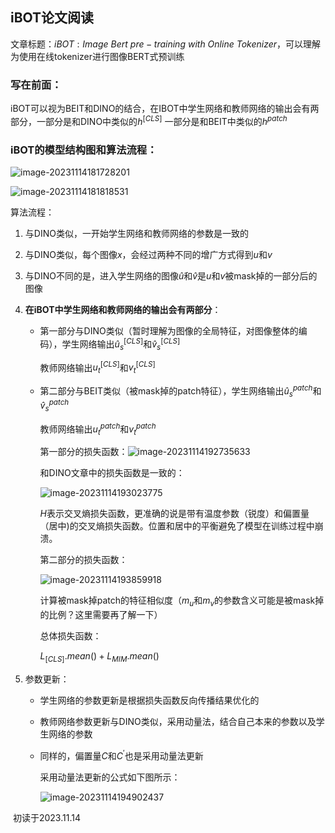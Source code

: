 ## iBOT论文阅读

文章标题：$iBOT:Image\ Bert\ pre-training\ with\ Online\ Tokenizer$，可以理解为使用在线tokenizer进行图像BERT式预训练



### 写在前面：

iBOT可以视为BEIT和DINO的结合，在IBOT中学生网络和教师网络的输出会有两部分，一部分是和DINO中类似的$h^{[CLS]}$ 一部分是和BEIT中类似的$h^{patch}$



### iBOT的模型结构图和算法流程：

![image-20231114181728201](C:\Users\Shipu\AppData\Roaming\Typora\typora-user-images\image-20231114181728201.png)

![image-20231114181818531](C:\Users\Shipu\AppData\Roaming\Typora\typora-user-images\image-20231114181818531.png)



算法流程：

1. 与DINO类似，一开始学生网络和教师网络的参数是一致的

2. 与DINO类似，每个图像$x$，会经过两种不同的增广方式得到$u$和$v$

3. 与DINO不同的是，进入学生网络的图像$\hat{u}$和$\hat{v}$是$u$和$v$被mask掉的一部分后的图像

4. **在iBOT中学生网络和教师网络的输出会有两部分**：

   * 第一部分与DINO类似（暂时理解为图像的全局特征，对图像整体的编码），学生网络输出$\hat{u}_s^{[CLS]}$和$\hat{v}_s^{[CLS]}$

     教师网络输出$u_t^{[CLS]}$和$v_t^{[CLS]}$

   * 第二部分与BEIT类似（被mask掉的patch特征），学生网络输出$\hat{u}_s^{patch}$和$\hat{v}_s^{patch}$

     教师网络输出$u_t^{patch}$和$v_t^{patch}$

     

     第一部分的损失函数：![image-20231114192735633](C:\Users\Shipu\AppData\Roaming\Typora\typora-user-images\image-20231114192735633.png)

     

     和DINO文章中的损失函数是一致的：

     ![image-20231114193023775](C:\Users\Shipu\AppData\Roaming\Typora\typora-user-images\image-20231114193023775.png)

     

     $H$表示交叉熵损失函数，更准确的说是带有温度参数（锐度）和偏置量（居中)的交叉熵损失函数。位置和居中的平衡避免了模型在训练过程中崩溃。

     

     第二部分的损失函数：

     ![image-20231114193859918](C:\Users\Shipu\AppData\Roaming\Typora\typora-user-images\image-20231114193859918.png)

     计算被mask掉patch的特征相似度（$m_u$和$m_v$的参数含义可能是被mask掉的比例？这里需要再了解一下）

     

     总体损失函数：

     $L_{[CLS]}.mean()+L_{MIM}.mean()$

5. 参数更新：

   * 学生网络的参数更新是根据损失函数反向传播结果优化的

   * 教师网络参数更新与DINO类似，采用动量法，结合自己本来的参数以及学生网络的参数

   * 同样的，偏置量$C$和$C^{'}$也是采用动量法更新

     采用动量法更新的公式如下图所示：

     ![image-20231114194902437](C:\Users\Shipu\AppData\Roaming\Typora\typora-user-images\image-20231114194902437.png)



 

​                                                                                                                                                                                          初读于2023.11.14













